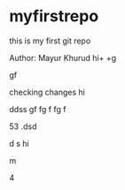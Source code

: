 # myfirstrepo
this is my first git repo
<br>

Author: Mayur Khurud
hi+
+g

gf

checking changes
hi

ddss
gf
fg
f
fg
f

53
.dsd

d
s
hi


m

4
